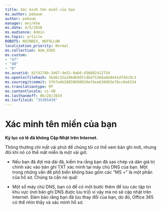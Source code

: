 ```yaml
---
title: Xác minh tên miền của bạn
ms.author: pebaum
author: pebaum
manager: mnirkhe
ms.date: 4/5/2018
ms.audience: Admin
ms.topic: article
ROBOTS: NOINDEX, NOFOLLOW
localization_priority: Normal
ms.collection: Adm_O365
ms.custom:
- "47"
- "48"
- "8"
ms.assetid: 81fd176b-3d67-4e52-9ab8-d36602412734
ms.openlocfilehash: 5bd6c32a246db9dfcdb475368ade0441df4dc9c3
ms.sourcegitcommit: 5fb7a4b28859690020efdea630d03e70cc0e6334
ms.translationtype: MT
ms.contentlocale: vi-VN
ms.lasthandoff: 06/28/2019
ms.locfileid: "35365439"
---
```

# <a name="verify-your-domain"></a>Xác minh tên miền của bạn

 **Kỷ lục có lẽ đã không Cập Nhật trên Internet.**
  
Thông thường chỉ mất vài phút để chúng tôi có thể xem bản ghi mới, nhưng đôi khi nó có thể mất miễn là một vài giờ. 
  
- Nếu bạn đã đợi mà dài đã, kiểm tra rằng bạn đã sao chép và dán giá trị chính xác vào bản ghi TXT xác minh tại máy chủ DNS của bạn. Một trong những vấn đề phổ biến không bao gồm các "MS =" là một phần của hồ sơ. Chúng ta cần nó quá!

- Một số máy chủ DNS, bạn có để có một bước thêm để lưu các tập tin khu vực (nơi bản ghi DNS được lưu trữ) vì vậy mà nó sẽ cập nhật trên Internet. Đảm bảo rằng bạn đã lưu thay đổi của bạn, do đó, Office 365 có thể nhìn thấy và xác minh hồ sơ.
